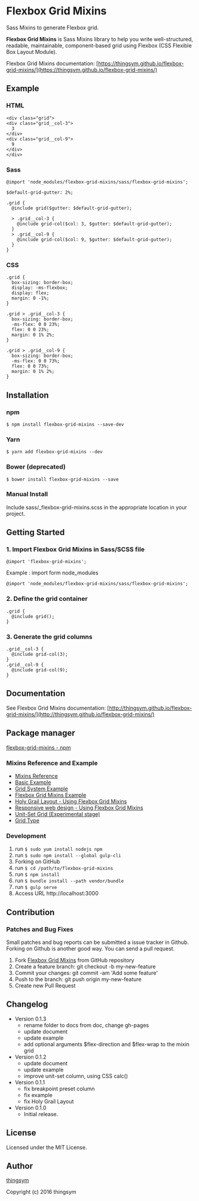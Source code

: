 # Flexbox Grid Mixins

Sass Mixins to generate Flexbox grid.

**Flexbox Grid Mixins** is Sass Mixins library to help you write well-structured, readable, maintainable, component-based grid using Flexbox (CSS Flexible Box Layout Module).

Flexbox Grid Mixins documentation: [https://thingsym.github.io/flexbox-grid-mixins/](https://thingsym.github.io/flexbox-grid-mixins/)

## Example

### HTML

```
<div class="grid">
<div class="grid__col-3">
  3
</div>
<div class="grid__col-9">
  9
</div>
</div>
```

### Sass

```
@import 'node_modules/flexbox-grid-mixins/sass/flexbox-grid-mixins';

$default-grid-gutter: 2%;

.grid {
  @include grid($gutter: $default-grid-gutter);

  > .grid__col-3 {
    @include grid-col($col: 3, $gutter: $default-grid-gutter);
  }
  > .grid__col-9 {
    @include grid-col($col: 9, $gutter: $default-grid-gutter);
  }
}
```

### CSS

```
.grid {
  box-sizing: border-box;
  display: -ms-flexbox;
  display: flex;
  margin: 0 -1%;
}

.grid > .grid__col-3 {
  box-sizing: border-box;
  -ms-flex: 0 0 23%;
  flex: 0 0 23%;
  margin: 0 1% 2%;
}

.grid > .grid__col-9 {
  box-sizing: border-box;
  -ms-flex: 0 0 73%;
  flex: 0 0 73%;
  margin: 0 1% 2%;
}
```

## Installation

### npm

```
$ npm install flexbox-grid-mixins --save-dev
```

### Yarn

```
$ yarn add flexbox-grid-mixins --dev
```

### Bower (deprecated)

```
$ bower install flexbox-grid-mixins --save
```

### Manual Install

Include sass/\_flexbox-grid-mixins.scss in the appropriate location in your project.

## Getting Started

### 1. Import Flexbox Grid Mixins in Sass/SCSS file

```
@import 'flexbox-grid-mixins';
```

Example : import form node_modules

```
@import 'node_modules/flexbox-grid-mixins/sass/flexbox-grid-mixins';
```

### 2. Define the grid container

```
.grid {
  @include grid();
}
```

### 3. Generate the grid columns

```
.grid__col-3 {
  @include grid-col(3);
}
.grid__col-9 {
  @include grid-col(9);
}
```

## Documentation

See Flexbox Grid Mixins documentation: [http://thingsym.github.io/flexbox-grid-mixins/](http://thingsym.github.io/flexbox-grid-mixins/)

## Package manager

[flexbox-grid-mixins - npm](https://www.npmjs.com/package/flexbox-grid-mixins)

### Mixins Reference and Example

* [Mixins Reference](http://thingsym.github.io/flexbox-grid-mixins/#Mixins-Reference)
* [Basic Example](http://thingsym.github.io/flexbox-grid-mixins/#Basic-Example)
* [Grid System Example](http://thingsym.github.io/flexbox-grid-mixins/#Grid-System-Example)
* [Flexbox Grid Mixins Example](http://thingsym.github.io/flexbox-grid-mixins/example/example.html)
* [Holy Grail Layout - Using Flexbox Grid Mixins](http://thingsym.github.io/flexbox-grid-mixins/example/holy-grail-layout.html)
* [Responsive web design - Using Flexbox Grid Mixins](http://thingsym.github.io/flexbox-grid-mixins/example/responsive.html)
* [Unit-Set Grid (Experimental stage)](http://thingsym.github.io/flexbox-grid-mixins/example/unit-set.html)
* [Grid Type](http://thingsym.github.io/flexbox-grid-mixins/example/grid-type.html)

### Development

1. run ```$ sudo yum install nodejs npm```
2. run ```$ sudo npm install --global gulp-cli```
3. Forking on GitHub
4. run ```$ cd /path/to/flexbox-grid-mixins```
5. run ```$ npm install```
6. run ```$ bundle install --path vendor/bundle```
7. run ```$ gulp serve```
8. Access URL http://localhost:3000

## Contribution

### Patches and Bug Fixes

Small patches and bug reports can be submitted a issue tracker in Github. Forking on Github is another good way. You can send a pull request.

1. Fork [Flexbox Grid Mixins](https://github.com/thingsym/flexbox-grid-mixins) from GitHub repository
2. Create a feature branch: git checkout -b my-new-feature
3. Commit your changes: git commit -am 'Add some feature'
4. Push to the branch: git push origin my-new-feature
5. Create new Pull Request

## Changelog

* Version 0.1.3
  * rename folder to docs from doc, change gh-pages
  * update document
  * update example
  * add optional arguments $flex-direction and $flex-wrap to the mixin grid
* Version 0.1.2
  * update document
  * update example
  * improve unit-set column, using CSS calc()
* Version 0.1.1
  * fix breakpoint preset column
  * fix example
  * fix Holy Grail Layout
* Version 0.1.0
  * Initial release.

## License

Licensed under the MIT License.

## Author

[thingsym](https://github.com/thingsym)

Copyright (c) 2016 thingsym
